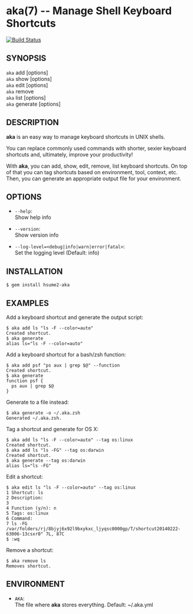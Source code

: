 aka(7) -- Manage Shell Keyboard Shortcuts
=========================================

[![Build Status](https://travis-ci.org/hsume2/aka.png?branch=master)](https://travis-ci.org/hsume2/aka)

## SYNOPSIS

`aka` add <shortcut> <command> \[options\]<br>
`aka` show <shortcut> \[options\]<br>
`aka` edit <shortcut> \[options\]<br>
`aka` remove <shortcut><br>
`aka` list \[options\]<br>
`aka` generate \[options\]

## DESCRIPTION

**aka** is an easy way to manage keyboard shortcuts in UNIX shells.

You can replace commonly used commands with shorter, sexier keyboard shortcuts and, ultimately, improve your productivity!

With **aka**, you can add, show, edit, remove, list keyboard shortcuts. On top of that you can tag shortcuts based on environment, tool, context, etc. Then, you can generate an appropriate output file for your environment.

## OPTIONS

  * `--help`:<br>
    Show help info

  * `--version`:<br>
    Show version info

  * `--log-level=<debug|info|warn|error|fatal>`:<br>
    Set the logging level (Default: info)

## INSTALLATION

    $ gem install hsume2-aka

## EXAMPLES

Add a keyboard shortcut and generate the output script:

    $ aka add ls "ls -F --color=auto"
    Created shortcut.
    $ aka generate
    alias ls="ls -F --color=auto"

Add a keyboard shortcut for a bash/zsh function:

    $ aka add psf "ps aux | grep $@" --function
    Created shortcut.
    $ aka generate
    function psf {
      ps aux | grep $@
    }

Generate to a file instead:

    $ aka generate -o ~/.aka.zsh
    Generated ~/.aka.zsh.

Tag a shortcut and generate for OS X:

    $ aka add ls "ls -F --color=auto" --tag os:linux
    Created shortcut.
    $ aka add ls "ls -FG" --tag os:darwin
    Created shortcut.
    $ aka generate --tag os:darwin
    alias ls="ls -FG"

Edit a shortcut:

    $ aka edit ls "ls -F --color=auto" --tag os:linux
    1 Shortcut: ls
    2 Description:
    3
    4 Function (y/n): n
    5 Tags: os:linux
    6 Command:
    7 ls -FG
    /var/folders/rj/8bjyj6x92l9bxykxc_ljyqsc0000gp/T/shortcut20140222-63006-13csxr0" 7L, 87C
    $ :wq

Remove a shortcut:

    $ aka remove ls
    Removes shortcut.

## ENVIRONMENT

  * `AKA`:<br>
    The file where **aka** stores everything. Default: ~/.aka.yml
